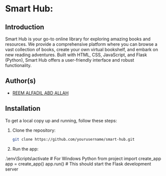 # Smart Hub:

## Introduction
Smart Hub is your go-to online library for exploring amazing books and resources. We provide a comprehensive platform where you can browse a vast collection of books, create your own virtual bookshelf, and embark on new reading adventures. Built with HTML, CSS, JavaScript, and Flask (Python), Smart Hub offers a user-friendly interface and robust functionality.

## Author(s)
- [REEM ALFADIL ABD ALLAH](https://github.com/reemelfadilhassanin) 

## Installation
To get a local copy up and running, follow these steps:

1. Clone the repository:
   ```bash
   git clone https://github.com/yourusername/smart-hub.git

2. Run the app:

.\env\Scripts\activate  # For Windows
Python
from project import create_app
app = create_app()
app.run()  # This should start the Flask development server


